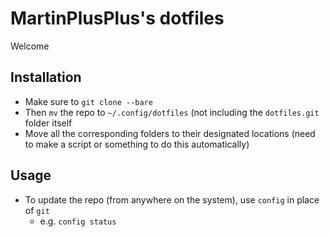 # MartinPlusPlus's dotfiles
Welcome

## Installation

- Make sure to ``` git clone --bare ```
- Then ```mv``` the repo to ```~/.config/dotfiles``` (not including the ```dotfiles.git``` folder itself
- Move all the corresponding folders to their designated locations (need to make a script or something to do this automatically)

## Usage
- To update the repo (from anywhere on the system), use ```config``` in place of ```git```
  - e.g. ```config status```
